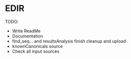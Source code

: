 # EDIR

TODO:
- Write ReadMe
- Documentation
- find_seq... and resultsAnalysis finish cleanup and upload
- knownCanonicals source
- Check all input sources
